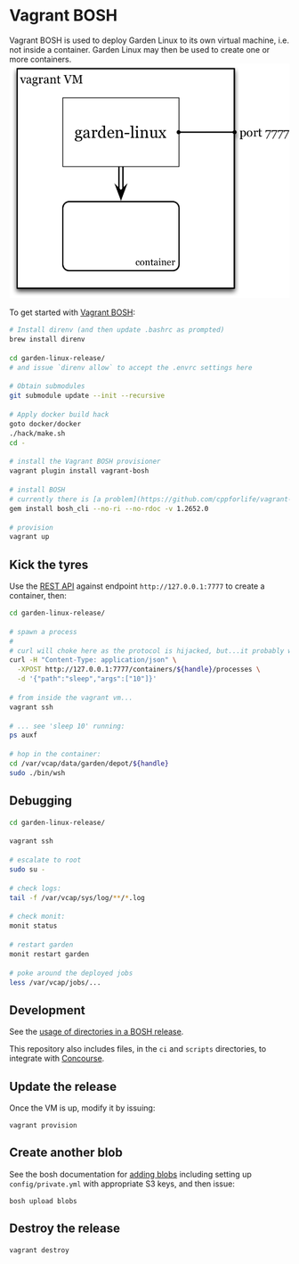 # Vagrant BOSH

Vagrant BOSH is used to deploy Garden Linux to its own virtual machine, i.e. not inside a container. Garden Linux may then be used to create one or more containers.
![Vagrant BOSH](images/vagrant-bosh.png)

To get started with [Vagrant BOSH](https://github.com/cppforlife/vagrant-bosh):

```sh
# Install direnv (and then update .bashrc as prompted)
brew install direnv

cd garden-linux-release/
# and issue `direnv allow` to accept the .envrc settings here

# Obtain submodules
git submodule update --init --recursive

# Apply docker build hack
goto docker/docker
./hack/make.sh
cd -

# install the Vagrant BOSH provisioner
vagrant plugin install vagrant-bosh

# install BOSH
# currently there is [a problem](https://github.com/cppforlife/vagrant-bosh/issues/4) using a BOSH CLI version > 1.2652.0
gem install bosh_cli --no-ri --no-rdoc -v 1.2652.0

# provision
vagrant up
```


## Kick the tyres

Use the [REST API](https://github.com/cloudfoundry-incubator/garden#rest-api) against endpoint `http://127.0.0.1:7777` to create a container, then:
```sh
cd garden-linux-release/

# spawn a process
#
# curl will choke here as the protocol is hijacked, but...it probably worked.
curl -H "Content-Type: application/json" \
  -XPOST http://127.0.0.1:7777/containers/${handle}/processes \
  -d '{"path":"sleep","args":["10"]}'

# from inside the vagrant vm...
vagrant ssh

# ... see 'sleep 10' running:
ps auxf

# hop in the container:
cd /var/vcap/data/garden/depot/${handle}
sudo ./bin/wsh
```

## Debugging

```sh
cd garden-linux-release/

vagrant ssh

# escalate to root
sudo su -

# check logs:
tail -f /var/vcap/sys/log/**/*.log

# check monit:
monit status

# restart garden
monit restart garden

# poke around the deployed jobs
less /var/vcap/jobs/...
```


## Development

See the [usage of directories in a BOSH release](https://www.pivotaltracker.com/story/show/78508966).

This repository also includes files, in the `ci` and `scripts` directories, to integrate with [Concourse](https://github.com/concourse/concourse).

## Update the release

Once the VM is up, modify it by issuing:
```
vagrant provision
```

## Create another blob
See the bosh documentation for [adding blobs](http://docs.cloudfoundry.org/bosh/create-release.html#blobs) including setting up `config/private.yml` with appropriate S3 keys, and then issue:
```
bosh upload blobs
```

## Destroy the release
```
vagrant destroy
```
